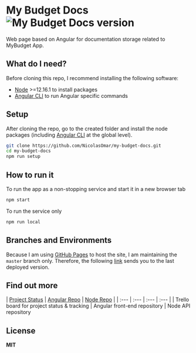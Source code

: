 # My Budget Docs ![My Budget Docs version](https://img.shields.io/github/package-json/v/nicolasomar/my-budget-docs?color=success&label=%20&style=flat-square)
Web page based on Angular for documentation storage related to MyBudget App.

## What do I need?
Before cloning this repo, I recommend installing the following software:
- [Node](https://nodejs.org/en/download/) >=12.16.1 to install packages
- [Angular CLI](https://cli.angular.io/) to run Angular specific commands

## Setup
After cloning the repo, go to the created folder and install the node packages (including [Angular CLI](https://cli.angular.io/) at the global level).
```sh
git clone https://github.com/NicolasOmar/my-budget-docs.git
cd my-budget-docs
npm run setup
```

## How to run it
To run the app as a non-stopping service and start it in a new browser tab
```sh
npm start
```
To run the service only
```sh
npm run local
```

## Branches and Environments
Because I am using [GitHub Pages](https://pages.github.com/) to host the site, I am maintaining the `master` branch only.
Therefore, the following [link](https://nicolasomar.github.io/my-budget-docs) sends you to the last deployed version.

## Find out more
| [Project Status](https://trello.com/b/R6Yn7vb0/mybudget) | [Angular Repo](https://github.com/NicolasOmar/my-budget-angular) | [Node Repo](https://github.com/NicolasOmar/my-budget-api) |
| :--- | :--- | :--- | :--- |
| Trello board for project status & tracking | Angular front-end repository | Node API repository

## License
**MIT**